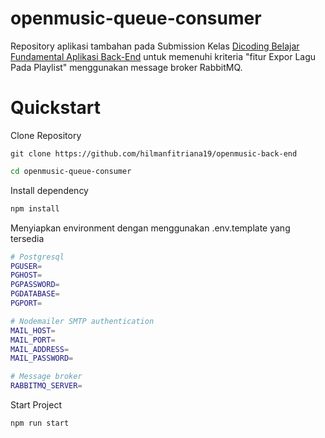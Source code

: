 # openmusic-queue-consumer

Repository aplikasi tambahan pada Submission Kelas [Dicoding Belajar Fundamental Aplikasi Back-End](https://www.dicoding.com/academies/271) 
untuk memenuhi kriteria "fitur Expor Lagu Pada Playlist" menggunakan message broker RabbitMQ.

# Quickstart

Clone Repository
```
git clone https://github.com/hilmanfitriana19/openmusic-back-end
```
```bash
cd openmusic-queue-consumer
```

Install dependency
```bash
npm install
```

Menyiapkan environment dengan menggunakan .env.template yang tersedia
```bash
# Postgresql
PGUSER=
PGHOST=
PGPASSWORD=
PGDATABASE=
PGPORT=

# Nodemailer SMTP authentication
MAIL_HOST=
MAIL_PORT=
MAIL_ADDRESS=
MAIL_PASSWORD=

# Message broker
RABBITMQ_SERVER=
```

Start Project
```bash
npm run start
```
